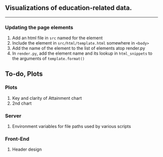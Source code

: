 

## Visualizations of education-related data.
---
### Updating the page elements
1. Add an html file in `src` named for the element
2. Include the element in `src/html/template.html` somewhere in `<body>`
3. Add the name of the element to the list of elements atop render.py
3. In `render.py`, add the element name and its lookup in `html_snippets` to the arguments of `template.format()`


## To-do, Plots
### Plots
1. Key and clarity of Attainment chart
2. 2nd chart
### Server
1. Environment variables for file paths used by various scripts
### Front-End
1. Header design